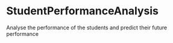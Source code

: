 # StudentPerformanceAnalysis
Analyse the performance of the students and predict their future performance
